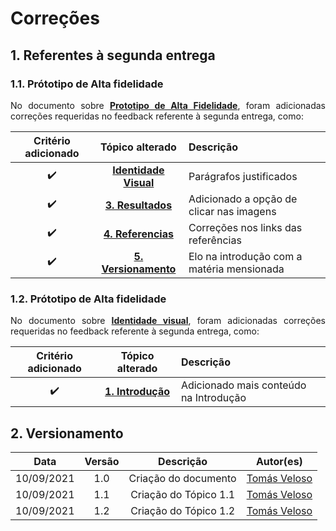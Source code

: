 # Correções

## 1. Referentes à segunda entrega

### 1.1. Prótotipo de Alta fidelidade

<p align = "justify">No documento sobre <a href="https://unbarqdsw2021-1.github.io/2021.1_G04_Cardeal/modelagem/prototipo_alta/"><b>Prototipo de Alta Fidelidade</b></a>, foram adicionadas correções requeridas no feedback referente à segunda entrega, como:</p>

<center>


| **Critério adicionado** |                                                  **Tópico alterado**                                                   | **Descrição**                              |
| :---------------------: | :--------------------------------------------------------------------------------------------------------------------: | :----------------------------------------- |
|   :heavy_check_mark:    |        **[Identidade Visual](https://unbarqdsw2021-1.github.io/2021.1_G04_Cardeal/modelagem/prototipo_alta/)**         | Parágrafos justificados                    |
|   :heavy_check_mark:    |      **[3. Resultados](https://unbarqdsw2021-1.github.io/2021.1_G04_Cardeal/modelagem/prototipo_alta/#311-home)**      | Adicionado a opção de clicar nas imagens   |
|   :heavy_check_mark:    |   **[4. Referencias](https://unbarqdsw2021-1.github.io/2021.1_G04_Cardeal/modelagem/prototipo_alta/#4-referencias)**   | Correções nos links das referências        |
|   :heavy_check_mark:    | **[5. Versionamento](https://unbarqdsw2021-1.github.io/2021.1_G04_Cardeal/modelagem/prototipo_alta/#5-versionamento)** | Elo na introdução com a matéria mensionada |

</center>

### 1.2. Prótotipo de Alta fidelidade

<p align = "justify">No documento sobre <a href="https://unbarqdsw2021-1.github.io/2021.1_G04_Cardeal/modelagem/identidadeVisual/"><b>Identidade visual</b></a>, foram adicionadas correções requeridas no feedback referente à segunda entrega, como:</p>

<center>

| **Critério adicionado** |                                                **Tópico alterado**                                                 | **Descrição**                          |
| :---------------------: | :----------------------------------------------------------------------------------------------------------------: | :------------------------------------- |
|   :heavy_check_mark:    | **[1. Introdução](https://unbarqdsw2021-1.github.io/2021.1_G04_Cardeal/modelagem/identidadeVisual/#1-introducao)** | Adicionado mais conteúdo na Introdução |

</center>

## 2. Versionamento

<center>

|    Data    | Versão |       Descrição       |                   Autor(es)                    |
| :--------: | :----: | :-------------------: | :--------------------------------------------: |
| 10/09/2021 |  1.0   | Criação do documento  | [Tomás Veloso](https://github.com/tomasvelos0) |
| 10/09/2021 |  1.1   | Criação do Tópico 1.1 | [Tomás Veloso](https://github.com/tomasvelos0) |
| 10/09/2021 |  1.2   | Criação do Tópico 1.2 | [Tomás Veloso](https://github.com/tomasvelos0) |

</center>

